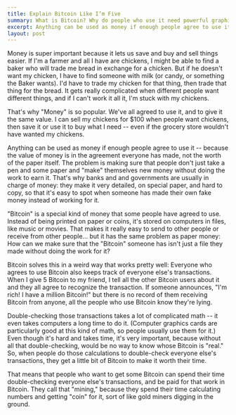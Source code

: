 ```yaml
---
title: Explain Bitcoin Like I’m Five
summary: What is Bitcoin? Why do people who use it need powerful graphics cards? What is ‘Mining?’ What is a doge? All this and more, answered inside.
excerpt: Anything can be used as money if enough people agree to use it, because the value of money is in the agreement everyone has made, not the worth of the paper itself. The problem is making sure that people don’t just take a pen and some paper and “make” themselves new money without doing the work to earn it. 
layout: post
---
```

Money is super important because it lets us save and buy and sell things easier. If I'm a farmer and all I have are chickens, I might be able to find a baker who will trade me bread in exchange for a chicken. But if he doesn't want my chicken, I have to find someone with milk (or candy, or something the Baker wants). I'd have to trade my chicken for that thing, then trade that thing for the bread. It gets really complicated when different people want different things, and if I can't work it all it, I'm stuck with my chickens.

That's why "Money" is so popular. We've all agreed to use it, and to give it the same value. I can sell my chickens for $100 when people want chickens, then save it or use it to buy what I need -- even if the grocery store wouldn't have wanted my chickens.

Anything can be used as money if enough people agree to use it -- because the value of money is in the agreement everyone has made, not the worth of the paper itself. The problem is making sure that people don't just take a pen and some paper and "make" themselves new money without doing the work to earn it. That's why banks and and governments are usually in charge of money: they make it very detailed, on special paper, and hard to copy, so that it's easy to spot when someone has made their own fake money instead of working for it.

"Bitcoin" is a special kind of money that some people have agreed to use. Instead of being printed on paper or coins, it's stored on computers in files, like music or movies. That makes it really easy to send to other people or receive from other people... but it has the same problem as paper money: How can we make sure that the "Bitcoin" someone has isn't just a file they made without doing the work for it?

Bitcoin solves this in a weird way that works pretty well: Everyone who agrees to use Bitcoin also keeps track of everyone else's transactions. When I give 5 Bitcoin to my friend, I tell all the other Bitcoin users about it and they all agree to recognize the transaction. If someone announces, "I'm rich! I have a million Bitcoin!" but there is no record of them receiving Bitcoin from anyone, all the people who use Bitcoin know they're lying.

Double-checking those transactions takes a lot of complicated math -- it even takes computers a long time to do it. (Computer graphics cards are particularly good at this kind of math, so people usually use them for it.) Even though it's hard and takes time, it's very important, because without all that double-checking, would be no way to know whose Bitcoin is "real." So, when people do those calculations to double-check everyone else's transactions, they get a little bit of Bitcoin to make it worth their time.

That means that people who want to get some Bitcoin can spend their time double-checking everyone else's transactions, and be paid for that work in Bitcoin. They call that "mining," because they spend their time calculating numbers and getting "coin" for it, sort of like gold miners digging in the ground.
